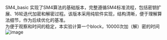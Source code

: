 SM4_basic 实现了SM4算法的基础版本，完整遵循SM4标准流程，包括密钥扩展、16轮迭代加密和解密过程。该版本采用纯软件实现，结构清晰，便于理解算法细节，作为后续优化的基准。  
为便于观察和时间的稳定，本实验计算一个block，10000次加（解）密的时间
![image](https://github.com/user-attachments/assets/a376957a-161b-4e04-959e-e56c3f6bb11c)

